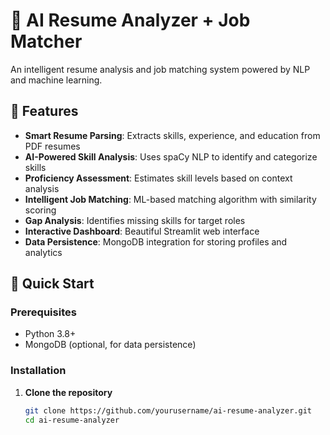 # 🤖 AI Resume Analyzer + Job Matcher

An intelligent resume analysis and job matching system powered by NLP and machine learning.

## 🌟 Features

- **Smart Resume Parsing**: Extracts skills, experience, and education from PDF resumes
- **AI-Powered Skill Analysis**: Uses spaCy NLP to identify and categorize skills
- **Proficiency Assessment**: Estimates skill levels based on context analysis
- **Intelligent Job Matching**: ML-based matching algorithm with similarity scoring
- **Gap Analysis**: Identifies missing skills for target roles
- **Interactive Dashboard**: Beautiful Streamlit web interface
- **Data Persistence**: MongoDB integration for storing profiles and analytics

## 🚀 Quick Start

### Prerequisites
- Python 3.8+
- MongoDB (optional, for data persistence)

### Installation

1. **Clone the repository**
   ```bash
   git clone https://github.com/yourusername/ai-resume-analyzer.git
   cd ai-resume-analyzer
